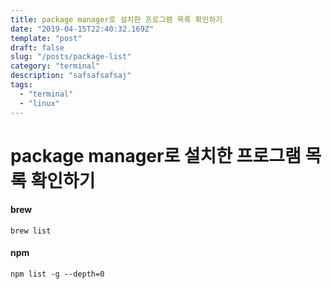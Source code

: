 ```yaml
---
title: package manager로 설치한 프로그램 목록 확인하기
date: "2019-04-15T22:40:32.169Z"
template: "post"
draft: false
slug: "/posts/package-list"
category: "terminal"
description: "safsafsafsaj"
tags:
  - "terminal"
  - "linux"
---
```


# package manager로 설치한 프로그램 목록 확인하기

#### brew
```
brew list
```

#### npm
```
npm list -g --depth=0
```

